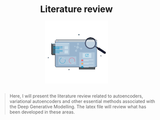 <h1 align="center"> Literature review </h1>

<p align="center">
  <img src="./review.gif">
</p>

##

> Here, I will present the literature review related to autoencoders, variational autoencoders and other essential methods associated with the Deep Generative Modelling. The latex file will review what has been developed in these areas.
